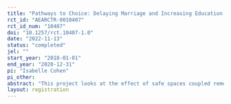 ```yaml
---
title: "Pathways to Choice: Delaying Marriage and Increasing Education via Safe Spaces"
rct_id: "AEARCTR-0010407"
rct_id_num: "10407"
doi: "10.1257/rct.10407-1.0"
date: "2022-11-13"
status: "completed"
jel: ""
start_year: "2018-01-01"
end_year: "2020-12-31"
pi: "Isabelle Cohen"
pi_other:
abstract: "This project looks at the effect of safe spaces coupled remedial education instruction and vocational training on marital and education outcomes for out-of-school adolescent girls in three states in northern Nigeria using a cluster-randomized design."
layout: registration
---
```


